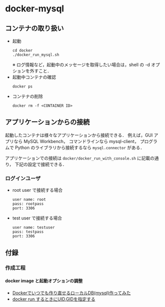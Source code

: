 # docker-mysql


## コンテナの取り扱い
- 起動
  ```
  cd docker
  ./docker_run_mysql.sh
  ```
  ※ ログ情報など，起動中のメッセージを取得したい場合は，shell の -d オプションを外すこと．
- 起動中コンテナの確認
  ```
  docker ps
  ```
- コンテナの削除
  ```
  docker rm -f <CONTAINER ID>
  ```

## アプリケーションからの接続
起動したコンテナは様々なアプリケーションから接続できる．
例えば，GUI アプリなら MySQL Workbench，
コマンドラインなら mysql-client，
プログラムで Python のライブラリから接続するなら `mysql.connector` がある．

アプリケーションでの接続は `docker/docker_run_with_console.sh` に記載の通り，
下記の設定で接続できる．

### ログインユーザ
- root user で接続する場合
  ```
  user name: root
  pass: rootpass
  port: 3306
  ```
- test user で接続する場合
  ```
  user name: testuser
  pass: testpass
  port: 3306
  ```

## 付録
### 作成工程
#### docker image と起動オプションの調整
- [Dockerでいつでも作り直せるローカルDB(mysql)作ってみた]()
- [docker run するときにUID,GIDを指定する](https://qiita.com/manabuishiirb/items/83d675afbf6b4eea90e4)


